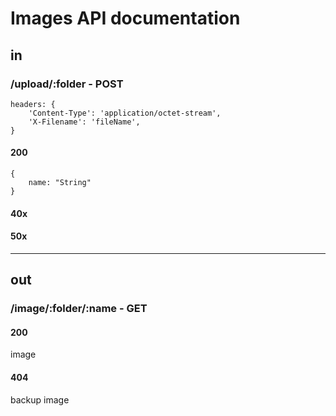 # Images API documentation
## in
### /upload/:folder - POST
```
headers: {
    'Content-Type': 'application/octet-stream',
    'X-Filename': 'fileName',
}
```
#### 200
```
{
    name: "String"
}
```
#### 40x

#### 50x

----

## out
### /image/:folder/:name - GET

#### 200
image

#### 404
backup image
